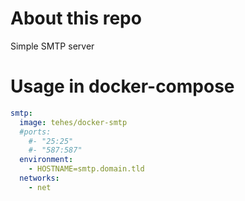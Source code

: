 # About this repo

Simple SMTP server

# Usage in docker-compose

```yaml
smtp:
  image: tehes/docker-smtp
  #ports:
    #- "25:25"
    #- "587:587"
  environment:
    - HOSTNAME=smtp.domain.tld
  networks:
    - net
```